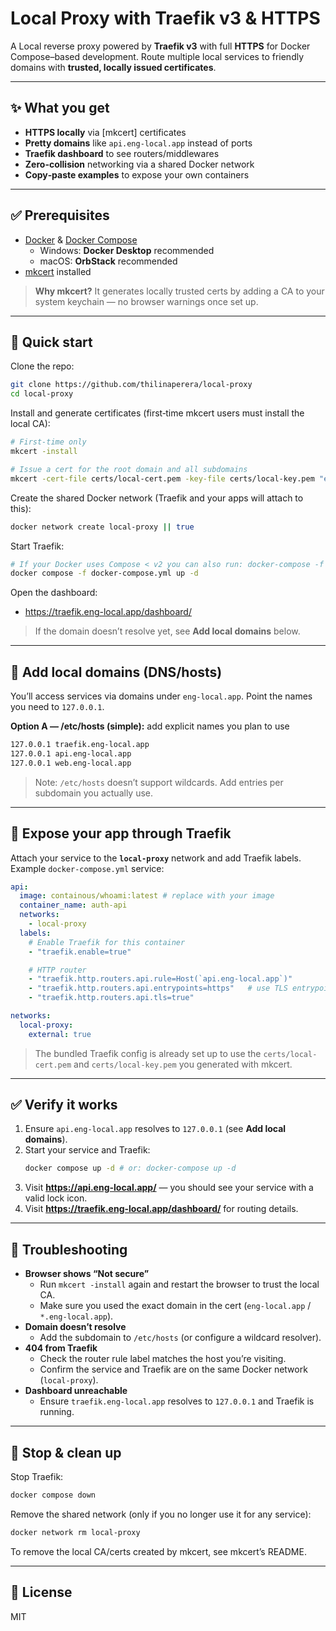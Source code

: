 # Local Proxy with Traefik v3 & HTTPS

A Local reverse proxy powered by **Traefik v3** with full **HTTPS** for Docker Compose–based development. Route multiple local services to friendly domains with **trusted, locally issued certificates**.

---

## ✨ What you get
- **HTTPS locally** via [mkcert] certificates
- **Pretty domains** like `api.eng-local.app` instead of ports
- **Traefik dashboard** to see routers/middlewares
- **Zero-collision** networking via a shared Docker network
- **Copy‑paste examples** to expose your own containers

---

## ✅ Prerequisites
- [Docker](https://docs.docker.com/get-docker/) & [Docker Compose](https://docs.docker.com/compose/)
  - Windows: **Docker Desktop** recommended
  - macOS: **OrbStack** recommended
- [mkcert](https://github.com/FiloSottile/mkcert) installed

> **Why mkcert?** It generates locally trusted certs by adding a CA to your system keychain — no browser warnings once set up.

---

## 🚀 Quick start

Clone the repo:
```bash
git clone https://github.com/thilinaperera/local-proxy
cd local-proxy
```

Install and generate certificates (first‑time mkcert users must install the local CA):
```bash
# First‑time only
mkcert -install

# Issue a cert for the root domain and all subdomains
mkcert -cert-file certs/local-cert.pem -key-file certs/local-key.pem "eng-local.app" "*.eng-local.app"
```

Create the shared Docker network (Traefik and your apps will attach to this):
```bash
docker network create local-proxy || true
```

Start Traefik:
```bash
# If your Docker uses Compose < v2 you can also run: docker-compose -f docker-compose.yml up -d
docker compose -f docker-compose.yml up -d
```

Open the dashboard:
- https://traefik.eng-local.app/dashboard/

> If the domain doesn’t resolve yet, see **Add local domains** below.

---

## 🧭 Add local domains (DNS/hosts)
You’ll access services via domains under `eng-local.app`. Point the names you need to `127.0.0.1`.

**Option A — /etc/hosts (simple):** add explicit names you plan to use

``` sh
127.0.0.1 traefik.eng-local.app
127.0.0.1 api.eng-local.app
127.0.0.1 web.eng-local.app
```

> Note: `/etc/hosts` doesn’t support wildcards. Add entries per subdomain you actually use.

---

## 🧩 Expose your app through Traefik

Attach your service to the **`local-proxy`** network and add Traefik labels. Example `docker-compose.yml` service:

```yaml
api:
  image: containous/whoami:latest # replace with your image
  container_name: auth-api
  networks:
    - local-proxy
  labels:
    # Enable Traefik for this container
    - "traefik.enable=true"

    # HTTP router
    - "traefik.http.routers.api.rule=Host(`api.eng-local.app`)"
    - "traefik.http.routers.api.entrypoints=https"   # use TLS entrypoint
    - "traefik.http.routers.api.tls=true"

networks:
  local-proxy:
    external: true
```

> The bundled Traefik config is already set up to use the `certs/local-cert.pem` and `certs/local-key.pem` you generated with mkcert.

---

## ✅ Verify it works
1. Ensure `api.eng-local.app` resolves to `127.0.0.1` (see **Add local domains**).
2. Start your service and Traefik:
   ```bash
   docker compose up -d # or: docker-compose up -d
   ```
3. Visit **https://api.eng-local.app/** — you should see your service with a valid lock icon.
4. Visit **https://traefik.eng-local.app/dashboard/** for routing details.

---

## 🔧 Troubleshooting

- **Browser shows “Not secure”**
  - Run `mkcert -install` again and restart the browser to trust the local CA.
  - Make sure you used the exact domain in the cert (`eng-local.app` / `*.eng-local.app`).
- **Domain doesn’t resolve**
  - Add the subdomain to `/etc/hosts` (or configure a wildcard resolver).
- **404 from Traefik**
  - Check the router rule label matches the host you’re visiting.
  - Confirm the service and Traefik are on the same Docker network (`local-proxy`).
- **Dashboard unreachable**
  - Ensure `traefik.eng-local.app` resolves to `127.0.0.1` and Traefik is running.

---

## 🧹 Stop & clean up

Stop Traefik:

```bash
docker compose down
```

Remove the shared network (only if you no longer use it for any service):

```bash
docker network rm local-proxy
```

To remove the local CA/certs created by mkcert, see mkcert’s README.

---

## 📄 License

MIT
